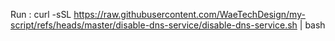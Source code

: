 Run : curl -sSL https://raw.githubusercontent.com/WaeTechDesign/my-script/refs/heads/master/disable-dns-service/disable-dns-service.sh | bash